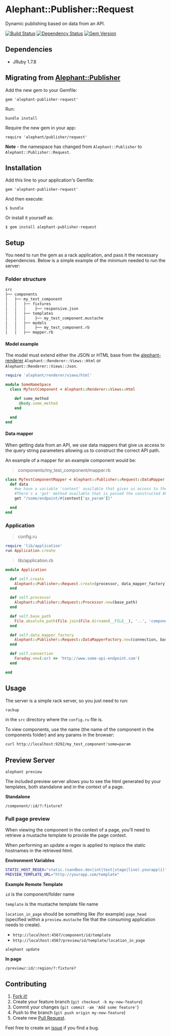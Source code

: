# Alephant::Publisher::Request

Dynamic publishing based on data from an API.

[![Build Status](https://travis-ci.org/BBC-News/alephant-publisher-request.png?branch=master)](https://travis-ci.org/BBC-News/alephant-publisher-request) [![Dependency Status](https://gemnasium.com/BBC-News/alephant-publisher-request.png)](https://gemnasium.com/BBC-News/alephant-publisher-request) [![Gem Version](https://badge.fury.io/rb/alephant-publisher-request.png)](http://badge.fury.io/rb/alephant-publisher-request)

## Dependencies

- JRuby 1.7.8

## Migrating from [Alephant::Publisher](https://github.com/BBC-News/alephant-publisher)

Add the new gem to your Gemfile:

    gem 'alephant-publisher-request'

Run:

    bundle install

Require the new gem in your app:

    require 'alephant/publisher/request'


**Note** - the namespace has changed from `Alephant::Publisher` to `Alephant::Publisher::Request`.

## Installation

Add this line to your application's Gemfile:

    gem 'alephant-publisher-request'

And then execute:

    $ bundle

Or install it yourself as:

    $ gem install alephant-publisher-request

## Setup

You need to run the gem as a rack application, and pass it the necessary dependencies. Below is a simple example of the minimum needed to run the server:

### Folder structure

```bash
src
├── components
│   ├── my_test_component
│   │   ├── fixtures
│   │   │    ├── responsive.json
│   │   ├── templates
│   │   │    ├── my_test_component.mustache
│   │   ├── models
│   │   │    ├── my_test_component.rb
│   │   ├── mapper.rb
```

#### Model example

The model must extend either the JSON or HTML base from the [alephant-renderer](https://www.github.com/BBC-News/alephant-renderer) `Alephant::Renderer::Views::Html` or `Alephant::Renderer::Views::Json`.

```ruby
require 'alephant/renderer/views/html'

module SomeNameSpace
  class MyTestComponent < Alephant::Renderer::Views::Html

    def some_method
	  @body.some_method
	end

  end
end
```

#### Data mapper

When getting data from an API, we use data mappers that give us access to the query string parameters allowing us to construct the correct API path.

An example of a mapper for an example component would be:

> components/my_test_component/mapper.rb

```ruby
class MyTestComponentMapper < Alephant::Publisher::Request::DataMapper
  def data
    #we have a variable 'context' available that gives us access to the query string params passed to the request.
    #There's a 'get' method available that is passed the constructed API uri and will return the parsed JSON data.
    get "/some/endpoint/#{context['qs_param']}"

  end
end
```

### Application

> config.ru

```ruby
require 'lib/application'
run Application.create
```

> lib/application.rb

```ruby
module Application

  def self.create
    Alephant::Publisher::Request.create(processor, data_mapper_factory)
  end

  def self.processor
    Alephant::Publisher::Request::Processor.new(base_path)
  end

  def self.base_path
    File.absolute_path(File.join(File.dirname(__FILE__), '..', 'components'))
  end

  def self.data_mapper_factory
    Alephant::Publisher::Request::DataMapperFactory.new(connection, base_path)
  end

  def self.connection
    Faraday.new(:url => 'http://www.some-api-endpoint.com')
  end

end
```

## Usage

The server is a simple rack server, so you just need to run:

```bash
rackup
```

in the `src` directory where the `config.ru` file is.

To view components, use the name (the name of the component in the components folder) and any params in the browser:

```bash
curl http://localhost:9292/my_test_component?some=param
```

## Preview Server

`alephant preview`

The included preview server allows you to see the html generated by your
templates, both standalone and in the context of a page.

**Standalone**

`/component/:id/?:fixture?`

### Full page preview

When viewing the component in the context of a page, you'll need to retrieve a
mustache template to provide the page context.

When performing an update a regex is applied to replace the static hostnames in
the retrieved html.

**Environment Variables**

```sh
STATIC_HOST_REGEX="static.(sandbox.dev|int|test|stage|live).yourapp(i)?.com\/"
PREVIEW_TEMPLATE_URL="http://yourapp.com/template"
```

**Example Remote Template**

`id` is the component/folder name

`template` is the mustache template file name

`location_in_page` should be something like (for example) `page_head` (specified within a `preview.mustache` file that the consuming application needs to create).

- `http://localhost:4567/component/id/template`
- `http://localhost:4567/preview/id/template/location_in_page`

`alephant update`

**In page**

`/preview/:id/:region/?:fixture?`

## Contributing

1. [Fork it!](http://github.com/BBC-News/alephant-publisher-request/fork)
2. Create your feature branch (`git checkout -b my-new-feature`)
3. Commit your changes (`git commit -am 'Add some feature'`)
4. Push to the branch (`git push origin my-new-feature`)
5. Create new [Pull Request](https://github.com/BBC-News/alephant-publisher-request/pulls).

Feel free to create an [issue](https://github.com/BBC-News/alephant-publisher-request/issues/new) if you find a bug.
